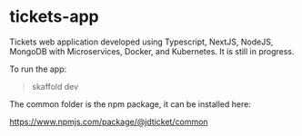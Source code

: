 # tickets-app
Tickets web application developed using Typescript, NextJS, NodeJS, MongoDB with Microservices, Docker, and Kubernetes. It is still in progress.

To run the app:
>skaffold dev


The common folder is the npm package, it can be installed here:

https://www.npmjs.com/package/@jdticket/common

